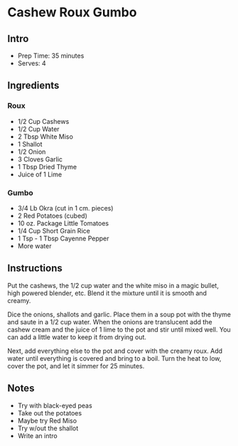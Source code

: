 # Cashew Roux Gumbo

## Intro

- Prep Time: 35 minutes
- Serves: 4

## Ingredients

### Roux

- 1/2 Cup Cashews
- 1/2 Cup Water
- 2 Tbsp White Miso
- 1 Shallot
- 1/2 Onion
- 3 Cloves Garlic
- 1 Tbsp Dried Thyme
- Juice of 1 Lime

### Gumbo

- 3/4 Lb Okra (cut in 1 cm. pieces)
- 2 Red Potatoes (cubed)
- 10 oz. Package Little Tomatoes
- 1/4 Cup Short Grain Rice
- 1 Tsp - 1 Tbsp Cayenne Pepper
- More water

## Instructions

Put the cashews, the 1/2 cup water and the white miso in a magic bullet, high powered blender, etc. Blend it the mixture until it is smooth and creamy.

Dice the onions, shallots and garlic. Place them in a soup pot with the thyme and saute in a 1/2 cup water. When the onions are translucent add the cashew cream and the juice of 1 lime to the pot and stir until mixed well. You can add a little water to keep it from drying out.

Next, add everything else to the pot and cover with the creamy roux. Add water until everything is covered and bring to a boil. Turn the heat to low, cover the pot, and let it simmer for 25 minutes.

## Notes

- Try with black-eyed peas
- Take out the potatoes
- Maybe try Red Miso
- Try w/out the shallot
- Write an intro
